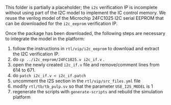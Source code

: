 This folder is partially a placeholder; the `i2s` verification IP is incomplete without using part of the I2C model to implement the IC control memory.
We reuse the verilog model of the Microchip 24FC1025 I2C serial EEPROM that can be downloaded for the `i2c_eeprom` verification IP.

Once the package has been downloaded, the following steps are necessary to integrate the model in the platform:
1. follow the instructions in `rtl/vip/i2c_eeprom` to download and extract the I2C verification IP.
2. do `cp ../i2c_eeprom/24FC1025.v i2c_if.v` .
3. open the newly created `i2c_if.v` file and remove/comment lines from 614 to 671.
4. do `patch i2c_if.v < i2c_if.patch`
5. uncomment the I2S section in the `rtl/vip/src_files.yml` file
6. modify `rtl/tb/tb_pulp.sv` so that the parameter `USE_I2S_MODEL` is 1
7. regenerate the scripts with `generate-scripts` and rebuild the simulation platform
